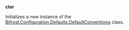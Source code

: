 **ctor**

Initializes a new instance of the [Bifrost.Configuration.Defaults.DefaultConventions](Bifrost.Configuration.Defaults.DefaultConventions) class.

